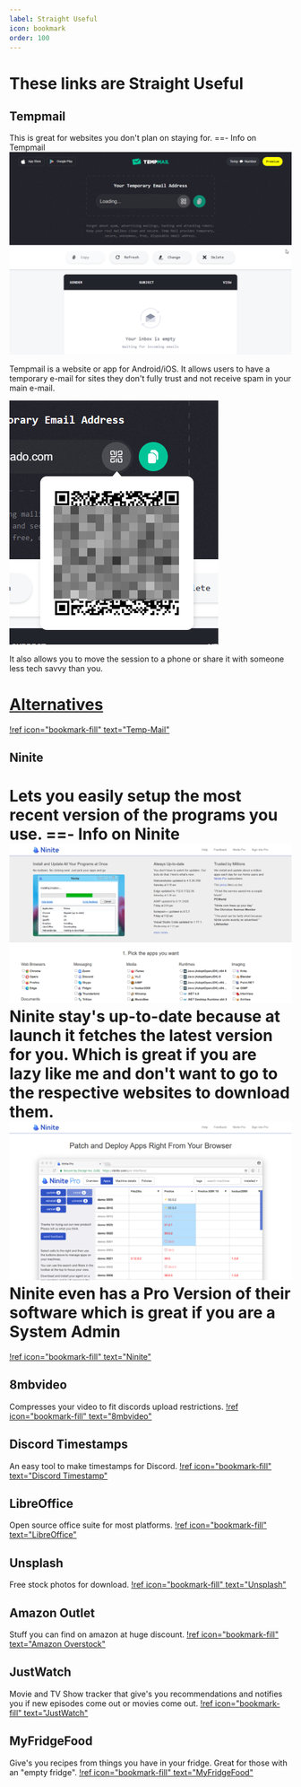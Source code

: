 ```yaml
---
label: Straight Useful
icon: bookmark
order: 100
---
```

# These links are Straight Useful


## Tempmail
This is great for websites you don't plan on staying for.
==- Info on Tempmail
![An image of Tempmail's website](/static/asset/Tempmail1.png)

Tempmail is a website or app for Android/iOS. It allows users to have a temporary e-mail for sites they don't fully trust and not receive spam in your main e-mail.

![Showing the QR code functionality](/static/asset/Tempmail2.png)

It also allows you to move the session to a phone or share it with 
someone less tech savvy than you. 


[Alternatives](https://fmhy.pages.dev/storage/#temp-email-sites)
===
[!ref icon="bookmark-fill" text="Temp-Mail"](https://temp-mail.org/)

## Ninite
Lets you easily setup the most recent version of the programs you use.
==- Info on Ninite
![An image of Ninite's website](/static/asset/Ninite1.png)
Ninite stay's up-to-date because at launch it fetches the latest version for you. Which is great if you are lazy like me and don't want to go to the respective websites to download them.
![Ninite's Pro Version homepage](/static/asset/Ninite2.png)
Ninite even has a Pro Version of their software which is great if you are a System Admin
===
[!ref icon="bookmark-fill" text="Ninite"](https://ninite.com/)

## 8mbvideo
Compresses your video to fit discords upload restrictions.
[!ref icon="bookmark-fill" text="8mbvideo"](https://8mb.video/)

## Discord Timestamps
An easy tool to make timestamps for Discord. 
[!ref icon="bookmark-fill" text="Discord Timestamp"](https://discordtimestamp.com/)

## LibreOffice
Open source office suite for most platforms.
[!ref icon="bookmark-fill" text="LibreOffice"](https://www.libreoffice.org/)

## Unsplash
Free stock photos for download.
[!ref icon="bookmark-fill" text="Unsplash"](https://unsplash.com/)

## Amazon Outlet
Stuff you can find on amazon at huge discount.
[!ref icon="bookmark-fill" text="Amazon Overstock"](https://www.amazon.com/outlet)

## JustWatch
Movie and TV Show tracker that give's you recommendations and notifies you if new episodes come out or movies come out.
[!ref icon="bookmark-fill" text="JustWatch"](https://www.justwatch.com/)

## MyFridgeFood
Give's you recipes from things you have in your fridge. Great for those with an "empty fridge". 
[!ref icon="bookmark-fill" text="MyFridgeFood"](https://myfridgefood.com/)